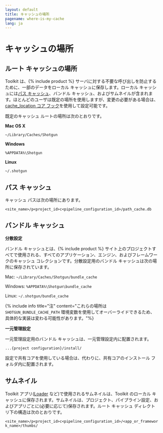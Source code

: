 ```yaml
---
layout: default
title: キャッシュの場所
pagename: where-is-my-cache
lang: ja
---
```


# キャッシュの場所


## ルート キャッシュの場所

Toolkit は、{% include product %} サーバに対する不要な呼び出しを防止するために、一部のデータをローカル キャッシュに保存します。ローカル キャッシュには[パス キャッシュ](./what-is-path-cache.md)、バンドル キャッシュ、およびサムネイルが含まれます。ほとんどのユーザは既定の場所を使用しますが、変更の必要がある場合は、[cache_location コア フック](https://github.com/shotgunsoftware/tk-core/blob/master/hooks/cache_location.py)を使用して設定可能です。

既定のキャッシュ ルートの場所は次のとおりです。

**Mac OS X**

`~/Library/Caches/Shotgun`

**Windows**

`%APPDATA%\Shotgun`

**Linux**

`~/.shotgun`

## パス キャッシュ

キャッシュ パスは次の場所にあります。

`<site_name>/p<project_id>c<pipeline_configuration_id>/path_cache.db`

## バンドル キャッシュ

**分散設定**

バンドル キャッシュとは、{% include product %} サイト上のプロジェクトすべてで使用される、すべてのアプリケーション、エンジン、およびフレームワークのキャッシュ コレクションです。分散設定用のバンドル キャッシュは次の場所に保存されています。

Mac: `~/Library/Caches/Shotgun/bundle_cache`

Windows:
`%APPDATA%\Shotgun\bundle_cache`

Linux: `~/.shotgun/bundle_cache`

{% include info title="注" content="これらの場所は `SHOTGUN_BUNDLE_CACHE_PATH` 環境変数を使用してオーバーライドできるため、具体的な実装は変わる可能性があります。"%}

**一元管理設定**

一元管理設定用のバンドル キャッシュは、一元管理設定内に配置されます。

`...{project configuration}/install/`

設定で共有コアを使用している場合は、代わりに、共有コアのインストール フォルダ内に配置されます。

## サムネイル

Toolkit アプリ([Loader](https://developer.shotgridsoftware.com/ja/a4c0a4f1) など)で使用されるサムネイルは、Toolkit のローカル キャッシュに保存されます。サムネイルは、プロジェクト、パイプライン設定、およびアプリごとに(必要に応じて)保存されます。ルート キャッシュ ディレクトリ下の構造は次のとおりです。

`<site_name>/p<project_id>c<pipeline_configuration_id>/<app_or_framework_name>/thumbs/`
